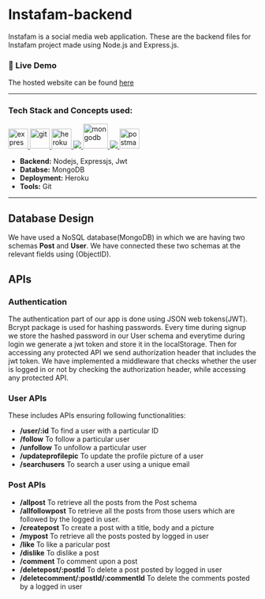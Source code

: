 # Instafam-backend
Instafam is a social media web application. These are the backend files for Instafam project made using Node.js and Express.js.
### 🔗 Live Demo
The hosted website can be found [here](https://instafam12.herokuapp.com/) 
***
### Tech Stack and Concepts used:

<p align="left"> <a href="https://expressjs.com" target="_blank"> <img src="https://www.vectorlogo.zone/logos/expressjs/expressjs-ar21.svg" alt="express" height="40"/> </a> <a href="https://git-scm.com/" target="_blank"> <img src="https://www.vectorlogo.zone/logos/git-scm/git-scm-icon.svg" alt="git" width="40" height="40"/> </a> <a href="https://heroku.com" target="_blank"> <img src="https://www.vectorlogo.zone/logos/heroku/heroku-icon.svg" alt="heroku" width="40" height="40"/> </a> <a href="https://developer.mozilla.org/en-US/docs/Web/JavaScript" target="_blank"> <img src="https://img.icons8.com/color/48/000000/javascript.png"/> </a> <a href="https://www.mongodb.com/" target="_blank"> <img src="https://www.vectorlogo.zone/logos/mongodb/mongodb-icon.svg" alt="mongodb" width="50" height="50"/> </a> <a href="https://nodejs.org" target="_blank"> <img src="https://img.icons8.com/color/48/000000/nodejs.png"/> </a> <a href="https://postman.com" target="_blank"> <img src="https://www.vectorlogo.zone/logos/getpostman/getpostman-icon.svg" alt="postman" width="40" height="40"/> </a> </p>


* __Backend:__ Nodejs, Expressjs, Jwt
* __Databse:__ MongoDB
* __Deployment:__ Heroku
* __Tools:__ Git
***
## Database Design
We have used a NoSQL database(MongoDB) in which we are having two schemas **Post** and **User**. We have connected these two schemas at the relevant fields using (ObjectID).

## APIs
### Authentication
The authentication part of our app is done using JSON web tokens(JWT). Bcrypt package is used for hashing passwords. Every time during signup we store the hashed password in our User schema and everytime during login we generate a jwt token and store it in the localStorage. Then for accessing any protected API we send authorization header that includes the jwt token. We have implemented a middleware that checks whether the user is logged in or not by checking the authorization header, while accessing any protected API.

###  User APIs
These includes APIs ensuring following functionalities:
* __/user/:id__ To find a user with a particular ID
* __/follow__ To follow a particular user
* __/unfollow__ To unfollow a particular user
* __/updateprofilepic__ To update the profile picture of a user
* __/searchusers__ To search a user using a unique email

###  Post APIs
* __/allpost__ To retrieve all the posts from the Post schema
* __/allfollowpost__ To retrieve all the posts from those users which are followed by the logged in user.
* __/createpost__ To create a post with a title, body and a picture
* __/mypost__ To retrieve all the posts posted by logged in user
* __/like__ To like a paricular post
* __/dislike__ To dislike a post
* __/comment__ To comment upon a post
* __/deletepost/:postId__ To delete a post posted by logged in user
* __/deletecomment/:postId/:commentId__ To delete the comments posted by a logged in user
